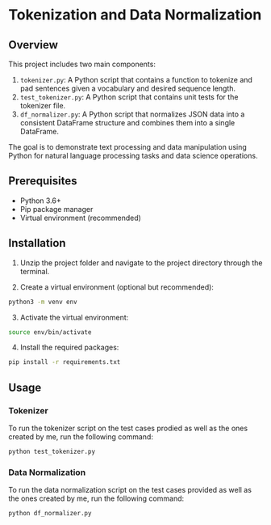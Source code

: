 # Tokenization and Data Normalization

## Overview

This project includes two main components:
1. `tokenizer.py`: A Python script that contains a function to tokenize and pad sentences given a vocabulary and desired sequence length.
2. `test_tokenizer.py`: A Python script that contains unit tests for the tokenizer file.
3. `df_normalizer.py`: A Python script that normalizes JSON data into a consistent DataFrame structure and combines them into a single DataFrame.

The goal is to demonstrate text processing and data manipulation using Python for natural language processing tasks and data science operations.

## Prerequisites
- Python 3.6+
- Pip package manager
- Virtual environment (recommended)

## Installation

1. Unzip the project folder and navigate to the project directory through the terminal.

2. Create a virtual environment (optional but recommended):

```bash
python3 -m venv env
```

3. Activate the virtual environment:

```bash
source env/bin/activate
```

4. Install the required packages:

```bash
pip install -r requirements.txt
```

## Usage

### Tokenizer

To run the tokenizer script on the test cases prodied as well as the ones created by me, run the following command:

```bash
python test_tokenizer.py
```

### Data Normalization

To run the data normalization script on the test cases provided as well as the ones created by me, run the following command:

```bash
python df_normalizer.py
```

